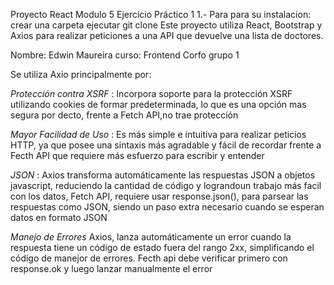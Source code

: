 Proyecto React Modulo 5 Ejercicio Práctico 1
1.- Para para su instalacion:
crear una carpeta
ejecutar git clone
Este proyecto utiliza React, Bootstrap y Axios para realizar peticiones a una API que devuelve una lista de doctores.

Nombre: Edwin Maureira
curso: Frontend Corfo grupo 1

Se utiliza Axio principalmente por:

*Protección contra XSRF* : Incorpora soporte para la protección XSRF utilizando cookies de formar predeterminada, lo que es una opción mas segura por decto, frente a Fetch API,no trae protección

*Mayor Facilidad de Uso* : Es más simple e intuitiva para realizar peticios HTTP, ya que posee una sintaxis más agradable y fácil de recordar frente a Fecth API que requiere más esfuerzo para escribir y entender

*JSON* : Axios transforma automáticamente las respuestas JSON a objetos javascript, reduciendo la cantidad de código y lograndoun trabajo más facil con los datos, Fetch API, requiere usar response.json(), para parsear las respuestas como JSON, siendo un paso extra necesario cuando se esperan datos en formato JSON

*Manejo de Errores* Axios, lanza automáticamente un error cuando la respuesta tiene un código de estado fuera del rango 2xx, simplificando el código de manejor de errores. Fecth api debe verificar primero con response.ok y luego lanzar manualmente el error
